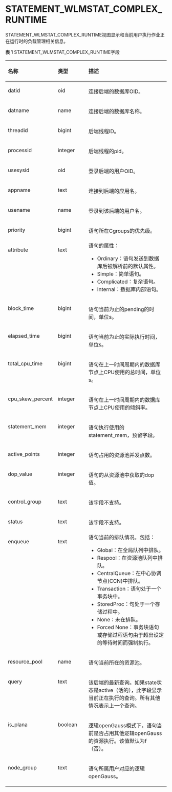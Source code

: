 # STATEMENT\_WLMSTAT\_COMPLEX\_RUNTIME<a name="ZH-CN_TOPIC_0245374771"></a>

STATEMENT\_WLMSTAT\_COMPLEX\_RUNTIME视图显示和当前用户执行作业正在运行时的负载管理相关信息。

**表 1**  STATEMENT\_WLMSTAT\_COMPLEX\_RUNTIME字段

<a name="zh-cn_topic_0237122667_zh-cn_topic_0059777813_tccd0268d55f64ec1a787b36355678bd4"></a>
<table><thead align="left"><tr id="zh-cn_topic_0237122667_zh-cn_topic_0059777813_r1ca16dbdaebf4816ac282796af04c7dc"><th class="cellrowborder" valign="top" width="29.84%" id="mcps1.2.4.1.1"><p id="zh-cn_topic_0237122667_zh-cn_topic_0059777813_a54c6f4bf1ef74329935e7c5b3d44c568"><a name="zh-cn_topic_0237122667_zh-cn_topic_0059777813_a54c6f4bf1ef74329935e7c5b3d44c568"></a><a name="zh-cn_topic_0237122667_zh-cn_topic_0059777813_a54c6f4bf1ef74329935e7c5b3d44c568"></a>名称</p>
</th>
<th class="cellrowborder" valign="top" width="19.18%" id="mcps1.2.4.1.2"><p id="zh-cn_topic_0237122667_zh-cn_topic_0059777813_a50a83a9a3c054bbda8b4052636a3f0b0"><a name="zh-cn_topic_0237122667_zh-cn_topic_0059777813_a50a83a9a3c054bbda8b4052636a3f0b0"></a><a name="zh-cn_topic_0237122667_zh-cn_topic_0059777813_a50a83a9a3c054bbda8b4052636a3f0b0"></a>类型</p>
</th>
<th class="cellrowborder" valign="top" width="50.980000000000004%" id="mcps1.2.4.1.3"><p id="zh-cn_topic_0237122667_zh-cn_topic_0059777813_a25cd84fe2a5346df8dd7de66987a0817"><a name="zh-cn_topic_0237122667_zh-cn_topic_0059777813_a25cd84fe2a5346df8dd7de66987a0817"></a><a name="zh-cn_topic_0237122667_zh-cn_topic_0059777813_a25cd84fe2a5346df8dd7de66987a0817"></a>描述</p>
</th>
</tr>
</thead>
<tbody><tr id="zh-cn_topic_0237122667_zh-cn_topic_0059777813_rd60c774c050f4e3fb470778927889fcb"><td class="cellrowborder" valign="top" width="29.84%" headers="mcps1.2.4.1.1 "><p id="zh-cn_topic_0237122667_zh-cn_topic_0059777813_a868904a6bedc4f96a89b958e84e9e16b"><a name="zh-cn_topic_0237122667_zh-cn_topic_0059777813_a868904a6bedc4f96a89b958e84e9e16b"></a><a name="zh-cn_topic_0237122667_zh-cn_topic_0059777813_a868904a6bedc4f96a89b958e84e9e16b"></a>datid</p>
</td>
<td class="cellrowborder" valign="top" width="19.18%" headers="mcps1.2.4.1.2 "><p id="zh-cn_topic_0237122667_zh-cn_topic_0059777813_ae3fedda4b1624c7290e4969612e9e262"><a name="zh-cn_topic_0237122667_zh-cn_topic_0059777813_ae3fedda4b1624c7290e4969612e9e262"></a><a name="zh-cn_topic_0237122667_zh-cn_topic_0059777813_ae3fedda4b1624c7290e4969612e9e262"></a>oid</p>
</td>
<td class="cellrowborder" valign="top" width="50.980000000000004%" headers="mcps1.2.4.1.3 "><p id="zh-cn_topic_0237122667_zh-cn_topic_0059777813_ab0e1375ad24c46319ad2a4db1f8b366e"><a name="zh-cn_topic_0237122667_zh-cn_topic_0059777813_ab0e1375ad24c46319ad2a4db1f8b366e"></a><a name="zh-cn_topic_0237122667_zh-cn_topic_0059777813_ab0e1375ad24c46319ad2a4db1f8b366e"></a>连接后端的数据库OID。</p>
</td>
</tr>
<tr id="zh-cn_topic_0237122667_zh-cn_topic_0059777813_r773daf5f20b745b9a61e42ea198947c8"><td class="cellrowborder" valign="top" width="29.84%" headers="mcps1.2.4.1.1 "><p id="zh-cn_topic_0237122667_zh-cn_topic_0059777813_a23dd1bd89d5a46b68c1fa767b1e20437"><a name="zh-cn_topic_0237122667_zh-cn_topic_0059777813_a23dd1bd89d5a46b68c1fa767b1e20437"></a><a name="zh-cn_topic_0237122667_zh-cn_topic_0059777813_a23dd1bd89d5a46b68c1fa767b1e20437"></a>datname</p>
</td>
<td class="cellrowborder" valign="top" width="19.18%" headers="mcps1.2.4.1.2 "><p id="zh-cn_topic_0237122667_zh-cn_topic_0059777813_a5d38c859cd5b4679a394b37d0939f593"><a name="zh-cn_topic_0237122667_zh-cn_topic_0059777813_a5d38c859cd5b4679a394b37d0939f593"></a><a name="zh-cn_topic_0237122667_zh-cn_topic_0059777813_a5d38c859cd5b4679a394b37d0939f593"></a>name</p>
</td>
<td class="cellrowborder" valign="top" width="50.980000000000004%" headers="mcps1.2.4.1.3 "><p id="zh-cn_topic_0237122667_zh-cn_topic_0059777813_a3d80bbfcfcf649d0a17e316abd3d7131"><a name="zh-cn_topic_0237122667_zh-cn_topic_0059777813_a3d80bbfcfcf649d0a17e316abd3d7131"></a><a name="zh-cn_topic_0237122667_zh-cn_topic_0059777813_a3d80bbfcfcf649d0a17e316abd3d7131"></a>连接后端的数据库名称。</p>
</td>
</tr>
<tr id="zh-cn_topic_0237122667_zh-cn_topic_0059777813_rac262b0a4bae452f97ba8298291c0bc8"><td class="cellrowborder" valign="top" width="29.84%" headers="mcps1.2.4.1.1 "><p id="zh-cn_topic_0237122667_zh-cn_topic_0059777813_a67d4cc2426cc4d648561e05beaaa7fc7"><a name="zh-cn_topic_0237122667_zh-cn_topic_0059777813_a67d4cc2426cc4d648561e05beaaa7fc7"></a><a name="zh-cn_topic_0237122667_zh-cn_topic_0059777813_a67d4cc2426cc4d648561e05beaaa7fc7"></a>threadid</p>
</td>
<td class="cellrowborder" valign="top" width="19.18%" headers="mcps1.2.4.1.2 "><p id="zh-cn_topic_0237122667_zh-cn_topic_0059777813_af76ab6a0c8434029b15ae6d57f15abd5"><a name="zh-cn_topic_0237122667_zh-cn_topic_0059777813_af76ab6a0c8434029b15ae6d57f15abd5"></a><a name="zh-cn_topic_0237122667_zh-cn_topic_0059777813_af76ab6a0c8434029b15ae6d57f15abd5"></a>bigint</p>
</td>
<td class="cellrowborder" valign="top" width="50.980000000000004%" headers="mcps1.2.4.1.3 "><p id="zh-cn_topic_0237122667_zh-cn_topic_0059777813_a7669230bc8c2495da4b811c58dfe65a0"><a name="zh-cn_topic_0237122667_zh-cn_topic_0059777813_a7669230bc8c2495da4b811c58dfe65a0"></a><a name="zh-cn_topic_0237122667_zh-cn_topic_0059777813_a7669230bc8c2495da4b811c58dfe65a0"></a>后端线程ID。</p>
</td>
</tr>
<tr id="zh-cn_topic_0237122667_zh-cn_topic_0059777813_rc7f7263ed9af4054b9c6f8d300395342"><td class="cellrowborder" valign="top" width="29.84%" headers="mcps1.2.4.1.1 "><p id="zh-cn_topic_0237122667_zh-cn_topic_0059777813_a891f0bcb046c458da7a42461197c6412"><a name="zh-cn_topic_0237122667_zh-cn_topic_0059777813_a891f0bcb046c458da7a42461197c6412"></a><a name="zh-cn_topic_0237122667_zh-cn_topic_0059777813_a891f0bcb046c458da7a42461197c6412"></a>processid</p>
</td>
<td class="cellrowborder" valign="top" width="19.18%" headers="mcps1.2.4.1.2 "><p id="zh-cn_topic_0237122667_zh-cn_topic_0059777813_aee89e61f7c584f42939028e67b141721"><a name="zh-cn_topic_0237122667_zh-cn_topic_0059777813_aee89e61f7c584f42939028e67b141721"></a><a name="zh-cn_topic_0237122667_zh-cn_topic_0059777813_aee89e61f7c584f42939028e67b141721"></a>integer</p>
</td>
<td class="cellrowborder" valign="top" width="50.980000000000004%" headers="mcps1.2.4.1.3 "><p id="zh-cn_topic_0237122667_zh-cn_topic_0059777813_a28570d8072ca4e5dafcb0325a6b110f8"><a name="zh-cn_topic_0237122667_zh-cn_topic_0059777813_a28570d8072ca4e5dafcb0325a6b110f8"></a><a name="zh-cn_topic_0237122667_zh-cn_topic_0059777813_a28570d8072ca4e5dafcb0325a6b110f8"></a>后端线程的pid。</p>
</td>
</tr>
<tr id="zh-cn_topic_0237122667_zh-cn_topic_0059777813_r778a278f493542ef814c34c081aaffcd"><td class="cellrowborder" valign="top" width="29.84%" headers="mcps1.2.4.1.1 "><p id="zh-cn_topic_0237122667_zh-cn_topic_0059777813_ac3cf9f617949409995410b2030aed42f"><a name="zh-cn_topic_0237122667_zh-cn_topic_0059777813_ac3cf9f617949409995410b2030aed42f"></a><a name="zh-cn_topic_0237122667_zh-cn_topic_0059777813_ac3cf9f617949409995410b2030aed42f"></a>usesysid</p>
</td>
<td class="cellrowborder" valign="top" width="19.18%" headers="mcps1.2.4.1.2 "><p id="zh-cn_topic_0237122667_zh-cn_topic_0059777813_ac969aab673fe46ea892c3b23ac445490"><a name="zh-cn_topic_0237122667_zh-cn_topic_0059777813_ac969aab673fe46ea892c3b23ac445490"></a><a name="zh-cn_topic_0237122667_zh-cn_topic_0059777813_ac969aab673fe46ea892c3b23ac445490"></a>oid</p>
</td>
<td class="cellrowborder" valign="top" width="50.980000000000004%" headers="mcps1.2.4.1.3 "><p id="zh-cn_topic_0237122667_zh-cn_topic_0059777813_a776237cc6eee40bc89f01e8cba7ce95d"><a name="zh-cn_topic_0237122667_zh-cn_topic_0059777813_a776237cc6eee40bc89f01e8cba7ce95d"></a><a name="zh-cn_topic_0237122667_zh-cn_topic_0059777813_a776237cc6eee40bc89f01e8cba7ce95d"></a>登录后端的用户OID。</p>
</td>
</tr>
<tr id="zh-cn_topic_0237122667_zh-cn_topic_0059777813_r3f3b7fa610c0416985a519ad773ca559"><td class="cellrowborder" valign="top" width="29.84%" headers="mcps1.2.4.1.1 "><p id="zh-cn_topic_0237122667_zh-cn_topic_0059777813_ab6bd0fea74e84219ae29812e77f10ff6"><a name="zh-cn_topic_0237122667_zh-cn_topic_0059777813_ab6bd0fea74e84219ae29812e77f10ff6"></a><a name="zh-cn_topic_0237122667_zh-cn_topic_0059777813_ab6bd0fea74e84219ae29812e77f10ff6"></a>appname</p>
</td>
<td class="cellrowborder" valign="top" width="19.18%" headers="mcps1.2.4.1.2 "><p id="zh-cn_topic_0237122667_zh-cn_topic_0059777813_ac9007d3b4a1b4b9e8244269b155a5caa"><a name="zh-cn_topic_0237122667_zh-cn_topic_0059777813_ac9007d3b4a1b4b9e8244269b155a5caa"></a><a name="zh-cn_topic_0237122667_zh-cn_topic_0059777813_ac9007d3b4a1b4b9e8244269b155a5caa"></a>text</p>
</td>
<td class="cellrowborder" valign="top" width="50.980000000000004%" headers="mcps1.2.4.1.3 "><p id="zh-cn_topic_0237122667_zh-cn_topic_0059777813_afee9a8f4dff24f169f3140b4f4062075"><a name="zh-cn_topic_0237122667_zh-cn_topic_0059777813_afee9a8f4dff24f169f3140b4f4062075"></a><a name="zh-cn_topic_0237122667_zh-cn_topic_0059777813_afee9a8f4dff24f169f3140b4f4062075"></a>连接到后端的应用名。</p>
</td>
</tr>
<tr id="zh-cn_topic_0237122667_zh-cn_topic_0059777813_rc495ccb308e5438190191997ca948fad"><td class="cellrowborder" valign="top" width="29.84%" headers="mcps1.2.4.1.1 "><p id="zh-cn_topic_0237122667_zh-cn_topic_0059777813_a0734cbc29f564d6eac9741e71c979897"><a name="zh-cn_topic_0237122667_zh-cn_topic_0059777813_a0734cbc29f564d6eac9741e71c979897"></a><a name="zh-cn_topic_0237122667_zh-cn_topic_0059777813_a0734cbc29f564d6eac9741e71c979897"></a>usename</p>
</td>
<td class="cellrowborder" valign="top" width="19.18%" headers="mcps1.2.4.1.2 "><p id="zh-cn_topic_0237122667_zh-cn_topic_0059777813_a2a1e0bf7c3cf4aa1bb3c9a2ef58286f3"><a name="zh-cn_topic_0237122667_zh-cn_topic_0059777813_a2a1e0bf7c3cf4aa1bb3c9a2ef58286f3"></a><a name="zh-cn_topic_0237122667_zh-cn_topic_0059777813_a2a1e0bf7c3cf4aa1bb3c9a2ef58286f3"></a>name</p>
</td>
<td class="cellrowborder" valign="top" width="50.980000000000004%" headers="mcps1.2.4.1.3 "><p id="zh-cn_topic_0237122667_zh-cn_topic_0059777813_ac94e5bbf58b64ab9bd77fa3fa6d5b03a"><a name="zh-cn_topic_0237122667_zh-cn_topic_0059777813_ac94e5bbf58b64ab9bd77fa3fa6d5b03a"></a><a name="zh-cn_topic_0237122667_zh-cn_topic_0059777813_ac94e5bbf58b64ab9bd77fa3fa6d5b03a"></a>登录到该后端的用户名。</p>
</td>
</tr>
<tr id="zh-cn_topic_0237122667_zh-cn_topic_0059777813_r1da80184f1714572b51fe9f2e2a9c961"><td class="cellrowborder" valign="top" width="29.84%" headers="mcps1.2.4.1.1 "><p id="zh-cn_topic_0237122667_zh-cn_topic_0059777813_ac6633e4e709844cd92695bf06a96f22e"><a name="zh-cn_topic_0237122667_zh-cn_topic_0059777813_ac6633e4e709844cd92695bf06a96f22e"></a><a name="zh-cn_topic_0237122667_zh-cn_topic_0059777813_ac6633e4e709844cd92695bf06a96f22e"></a>priority</p>
</td>
<td class="cellrowborder" valign="top" width="19.18%" headers="mcps1.2.4.1.2 "><p id="zh-cn_topic_0237122667_zh-cn_topic_0059777813_a3fbb092d9267407795e2f2c17c16375b"><a name="zh-cn_topic_0237122667_zh-cn_topic_0059777813_a3fbb092d9267407795e2f2c17c16375b"></a><a name="zh-cn_topic_0237122667_zh-cn_topic_0059777813_a3fbb092d9267407795e2f2c17c16375b"></a>bigint</p>
</td>
<td class="cellrowborder" valign="top" width="50.980000000000004%" headers="mcps1.2.4.1.3 "><p id="zh-cn_topic_0237122667_zh-cn_topic_0059777813_ad28893ddc8c14c4e80834e1b776741e9"><a name="zh-cn_topic_0237122667_zh-cn_topic_0059777813_ad28893ddc8c14c4e80834e1b776741e9"></a><a name="zh-cn_topic_0237122667_zh-cn_topic_0059777813_ad28893ddc8c14c4e80834e1b776741e9"></a>语句所在Cgroups的优先级。</p>
</td>
</tr>
<tr id="zh-cn_topic_0237122667_zh-cn_topic_0059777813_re92cbd92b30f4f36be2495ebf60a815e"><td class="cellrowborder" valign="top" width="29.84%" headers="mcps1.2.4.1.1 "><p id="zh-cn_topic_0237122667_zh-cn_topic_0059777813_aa5f3de1c4c7c446490a94f5264c12263"><a name="zh-cn_topic_0237122667_zh-cn_topic_0059777813_aa5f3de1c4c7c446490a94f5264c12263"></a><a name="zh-cn_topic_0237122667_zh-cn_topic_0059777813_aa5f3de1c4c7c446490a94f5264c12263"></a>attribute</p>
</td>
<td class="cellrowborder" valign="top" width="19.18%" headers="mcps1.2.4.1.2 "><p id="zh-cn_topic_0237122667_zh-cn_topic_0059777813_a0168eaf273b044d38eeee2247abcb490"><a name="zh-cn_topic_0237122667_zh-cn_topic_0059777813_a0168eaf273b044d38eeee2247abcb490"></a><a name="zh-cn_topic_0237122667_zh-cn_topic_0059777813_a0168eaf273b044d38eeee2247abcb490"></a>text</p>
</td>
<td class="cellrowborder" valign="top" width="50.980000000000004%" headers="mcps1.2.4.1.3 "><div class="p" id="zh-cn_topic_0237122667_zh-cn_topic_0059777813_ab6e2430869eb4a849e9928bf2cafdb9c"><a name="zh-cn_topic_0237122667_zh-cn_topic_0059777813_ab6e2430869eb4a849e9928bf2cafdb9c"></a><a name="zh-cn_topic_0237122667_zh-cn_topic_0059777813_ab6e2430869eb4a849e9928bf2cafdb9c"></a>语句的属性：<a name="zh-cn_topic_0237122667_ul11792181189"></a><a name="zh-cn_topic_0237122667_ul11792181189"></a><ul id="zh-cn_topic_0237122667_ul11792181189"><li>Ordinary：语句发送到数据库后被解析前的默认属性。</li><li>Simple：简单语句。</li><li>Complicated：复杂语句。</li><li>Internal：数据库内部语句。</li></ul>
</div>
</td>
</tr>
<tr id="zh-cn_topic_0237122667_zh-cn_topic_0059777813_rfb82f1a98bf74dedaefde816819f36e3"><td class="cellrowborder" valign="top" width="29.84%" headers="mcps1.2.4.1.1 "><p id="zh-cn_topic_0237122667_zh-cn_topic_0059777813_a3e60006c9a5b45f3b00b53f2a4db0445"><a name="zh-cn_topic_0237122667_zh-cn_topic_0059777813_a3e60006c9a5b45f3b00b53f2a4db0445"></a><a name="zh-cn_topic_0237122667_zh-cn_topic_0059777813_a3e60006c9a5b45f3b00b53f2a4db0445"></a>block_time</p>
</td>
<td class="cellrowborder" valign="top" width="19.18%" headers="mcps1.2.4.1.2 "><p id="zh-cn_topic_0237122667_zh-cn_topic_0059777813_ae789dae3e63e46a287afeec08d39756f"><a name="zh-cn_topic_0237122667_zh-cn_topic_0059777813_ae789dae3e63e46a287afeec08d39756f"></a><a name="zh-cn_topic_0237122667_zh-cn_topic_0059777813_ae789dae3e63e46a287afeec08d39756f"></a>bigint</p>
</td>
<td class="cellrowborder" valign="top" width="50.980000000000004%" headers="mcps1.2.4.1.3 "><p id="zh-cn_topic_0237122667_zh-cn_topic_0059777813_af4c228feb9264729a04530c18f11e9a9"><a name="zh-cn_topic_0237122667_zh-cn_topic_0059777813_af4c228feb9264729a04530c18f11e9a9"></a><a name="zh-cn_topic_0237122667_zh-cn_topic_0059777813_af4c228feb9264729a04530c18f11e9a9"></a>语句当前为止的pending的时间，单位s。</p>
</td>
</tr>
<tr id="zh-cn_topic_0237122667_zh-cn_topic_0059777813_re58ec06790fd47618d0af600829e2cf9"><td class="cellrowborder" valign="top" width="29.84%" headers="mcps1.2.4.1.1 "><p id="zh-cn_topic_0237122667_zh-cn_topic_0059777813_a0191dc929341428caa5ac1415ad53520"><a name="zh-cn_topic_0237122667_zh-cn_topic_0059777813_a0191dc929341428caa5ac1415ad53520"></a><a name="zh-cn_topic_0237122667_zh-cn_topic_0059777813_a0191dc929341428caa5ac1415ad53520"></a>elapsed_time</p>
</td>
<td class="cellrowborder" valign="top" width="19.18%" headers="mcps1.2.4.1.2 "><p id="zh-cn_topic_0237122667_zh-cn_topic_0059777813_a5f3e1fe1e474414a9ebfbf98f396faa3"><a name="zh-cn_topic_0237122667_zh-cn_topic_0059777813_a5f3e1fe1e474414a9ebfbf98f396faa3"></a><a name="zh-cn_topic_0237122667_zh-cn_topic_0059777813_a5f3e1fe1e474414a9ebfbf98f396faa3"></a>bigint</p>
</td>
<td class="cellrowborder" valign="top" width="50.980000000000004%" headers="mcps1.2.4.1.3 "><p id="zh-cn_topic_0237122667_zh-cn_topic_0059777813_ab3e1fc4d9a92413eaf37dda8d254a85e"><a name="zh-cn_topic_0237122667_zh-cn_topic_0059777813_ab3e1fc4d9a92413eaf37dda8d254a85e"></a><a name="zh-cn_topic_0237122667_zh-cn_topic_0059777813_ab3e1fc4d9a92413eaf37dda8d254a85e"></a>语句当前为止的实际执行时间，单位s。</p>
</td>
</tr>
<tr id="zh-cn_topic_0237122667_zh-cn_topic_0059777813_r80dcf6f5419b42019dd1a939b1bc6384"><td class="cellrowborder" valign="top" width="29.84%" headers="mcps1.2.4.1.1 "><p id="zh-cn_topic_0237122667_zh-cn_topic_0059777813_a6ef8961cf16941bcb8ce4f1a14199655"><a name="zh-cn_topic_0237122667_zh-cn_topic_0059777813_a6ef8961cf16941bcb8ce4f1a14199655"></a><a name="zh-cn_topic_0237122667_zh-cn_topic_0059777813_a6ef8961cf16941bcb8ce4f1a14199655"></a>total_cpu_time</p>
</td>
<td class="cellrowborder" valign="top" width="19.18%" headers="mcps1.2.4.1.2 "><p id="zh-cn_topic_0237122667_zh-cn_topic_0059777813_ab5d0d996c1104317a9cecb6df46efd10"><a name="zh-cn_topic_0237122667_zh-cn_topic_0059777813_ab5d0d996c1104317a9cecb6df46efd10"></a><a name="zh-cn_topic_0237122667_zh-cn_topic_0059777813_ab5d0d996c1104317a9cecb6df46efd10"></a>bigint</p>
</td>
<td class="cellrowborder" valign="top" width="50.980000000000004%" headers="mcps1.2.4.1.3 "><p id="zh-cn_topic_0237122667_zh-cn_topic_0059777813_ad747620eff1f408eac4bff65f8b87d85"><a name="zh-cn_topic_0237122667_zh-cn_topic_0059777813_ad747620eff1f408eac4bff65f8b87d85"></a><a name="zh-cn_topic_0237122667_zh-cn_topic_0059777813_ad747620eff1f408eac4bff65f8b87d85"></a>语句在上一时间周期内的数据库节点上CPU使用的总时间，单位s。</p>
</td>
</tr>
<tr id="zh-cn_topic_0237122667_zh-cn_topic_0059777813_rbbad292dc5434f2993ad752edf1826bf"><td class="cellrowborder" valign="top" width="29.84%" headers="mcps1.2.4.1.1 "><p id="zh-cn_topic_0237122667_zh-cn_topic_0059777813_a0e4ff4c8a5ae4e568df63b5a0d2d3b46"><a name="zh-cn_topic_0237122667_zh-cn_topic_0059777813_a0e4ff4c8a5ae4e568df63b5a0d2d3b46"></a><a name="zh-cn_topic_0237122667_zh-cn_topic_0059777813_a0e4ff4c8a5ae4e568df63b5a0d2d3b46"></a>cpu_skew_percent</p>
</td>
<td class="cellrowborder" valign="top" width="19.18%" headers="mcps1.2.4.1.2 "><p id="zh-cn_topic_0237122667_zh-cn_topic_0059777813_ac533296e764a45e88dfefa84a8f6d2e5"><a name="zh-cn_topic_0237122667_zh-cn_topic_0059777813_ac533296e764a45e88dfefa84a8f6d2e5"></a><a name="zh-cn_topic_0237122667_zh-cn_topic_0059777813_ac533296e764a45e88dfefa84a8f6d2e5"></a>integer</p>
</td>
<td class="cellrowborder" valign="top" width="50.980000000000004%" headers="mcps1.2.4.1.3 "><p id="zh-cn_topic_0237122667_zh-cn_topic_0059777813_a31aaf318f1e74686809820ea6850fea0"><a name="zh-cn_topic_0237122667_zh-cn_topic_0059777813_a31aaf318f1e74686809820ea6850fea0"></a><a name="zh-cn_topic_0237122667_zh-cn_topic_0059777813_a31aaf318f1e74686809820ea6850fea0"></a>语句在上一时间周期内的数据库节点上CPU使用的倾斜率。</p>
</td>
</tr>
<tr id="zh-cn_topic_0237122667_zh-cn_topic_0059777813_r12108dbe0e7e4dd095a384559789b70b"><td class="cellrowborder" valign="top" width="29.84%" headers="mcps1.2.4.1.1 "><p id="zh-cn_topic_0237122667_zh-cn_topic_0059777813_a68ae3baf736d418b963d2ec3a2015e75"><a name="zh-cn_topic_0237122667_zh-cn_topic_0059777813_a68ae3baf736d418b963d2ec3a2015e75"></a><a name="zh-cn_topic_0237122667_zh-cn_topic_0059777813_a68ae3baf736d418b963d2ec3a2015e75"></a>statement_mem</p>
</td>
<td class="cellrowborder" valign="top" width="19.18%" headers="mcps1.2.4.1.2 "><p id="zh-cn_topic_0237122667_zh-cn_topic_0059777813_a900107402fb04dd39186c0c6b96f7763"><a name="zh-cn_topic_0237122667_zh-cn_topic_0059777813_a900107402fb04dd39186c0c6b96f7763"></a><a name="zh-cn_topic_0237122667_zh-cn_topic_0059777813_a900107402fb04dd39186c0c6b96f7763"></a>integer</p>
</td>
<td class="cellrowborder" valign="top" width="50.980000000000004%" headers="mcps1.2.4.1.3 "><p id="zh-cn_topic_0237122667_zh-cn_topic_0059777813_af58de729016945cc8a8dad3520f400fd"><a name="zh-cn_topic_0237122667_zh-cn_topic_0059777813_af58de729016945cc8a8dad3520f400fd"></a><a name="zh-cn_topic_0237122667_zh-cn_topic_0059777813_af58de729016945cc8a8dad3520f400fd"></a>语句执行使用的statement_mem，预留字段。</p>
</td>
</tr>
<tr id="zh-cn_topic_0237122667_zh-cn_topic_0059777813_rd4517b6fa20347c399cca1b65d57a369"><td class="cellrowborder" valign="top" width="29.84%" headers="mcps1.2.4.1.1 "><p id="zh-cn_topic_0237122667_zh-cn_topic_0059777813_a07ea9fb931b1497bbd6745800562df77"><a name="zh-cn_topic_0237122667_zh-cn_topic_0059777813_a07ea9fb931b1497bbd6745800562df77"></a><a name="zh-cn_topic_0237122667_zh-cn_topic_0059777813_a07ea9fb931b1497bbd6745800562df77"></a>active_points</p>
</td>
<td class="cellrowborder" valign="top" width="19.18%" headers="mcps1.2.4.1.2 "><p id="zh-cn_topic_0237122667_zh-cn_topic_0059777813_a5178b0d262db4ffaa4c8bdee70f8f373"><a name="zh-cn_topic_0237122667_zh-cn_topic_0059777813_a5178b0d262db4ffaa4c8bdee70f8f373"></a><a name="zh-cn_topic_0237122667_zh-cn_topic_0059777813_a5178b0d262db4ffaa4c8bdee70f8f373"></a>integer</p>
</td>
<td class="cellrowborder" valign="top" width="50.980000000000004%" headers="mcps1.2.4.1.3 "><p id="zh-cn_topic_0237122667_zh-cn_topic_0059777813_ad888c687e65b4e2b99b81043436d9244"><a name="zh-cn_topic_0237122667_zh-cn_topic_0059777813_ad888c687e65b4e2b99b81043436d9244"></a><a name="zh-cn_topic_0237122667_zh-cn_topic_0059777813_ad888c687e65b4e2b99b81043436d9244"></a>语句占用的资源池并发点数。</p>
</td>
</tr>
<tr id="zh-cn_topic_0237122667_zh-cn_topic_0059777813_r7e7b8331bf894a4abd50d040dd200d61"><td class="cellrowborder" valign="top" width="29.84%" headers="mcps1.2.4.1.1 "><p id="zh-cn_topic_0237122667_zh-cn_topic_0059777813_a1774df5bc4e041179b7e398ba7ba51e6"><a name="zh-cn_topic_0237122667_zh-cn_topic_0059777813_a1774df5bc4e041179b7e398ba7ba51e6"></a><a name="zh-cn_topic_0237122667_zh-cn_topic_0059777813_a1774df5bc4e041179b7e398ba7ba51e6"></a>dop_value</p>
</td>
<td class="cellrowborder" valign="top" width="19.18%" headers="mcps1.2.4.1.2 "><p id="zh-cn_topic_0237122667_zh-cn_topic_0059777813_aa58044efdd6e45c98f1aec3e85480104"><a name="zh-cn_topic_0237122667_zh-cn_topic_0059777813_aa58044efdd6e45c98f1aec3e85480104"></a><a name="zh-cn_topic_0237122667_zh-cn_topic_0059777813_aa58044efdd6e45c98f1aec3e85480104"></a>integer</p>
</td>
<td class="cellrowborder" valign="top" width="50.980000000000004%" headers="mcps1.2.4.1.3 "><p id="zh-cn_topic_0237122667_zh-cn_topic_0059777813_a39b24008b80a4aa3b29785a5c311bdc6"><a name="zh-cn_topic_0237122667_zh-cn_topic_0059777813_a39b24008b80a4aa3b29785a5c311bdc6"></a><a name="zh-cn_topic_0237122667_zh-cn_topic_0059777813_a39b24008b80a4aa3b29785a5c311bdc6"></a>语句的从资源池中获取的dop值。</p>
</td>
</tr>
<tr id="zh-cn_topic_0237122667_zh-cn_topic_0059777813_r8f48c2c43cd9410a9487ddab7b0ba046"><td class="cellrowborder" valign="top" width="29.84%" headers="mcps1.2.4.1.1 "><p id="zh-cn_topic_0237122667_zh-cn_topic_0059777813_a2de0dcaf8d7b4e0596d2e3a669a243ea"><a name="zh-cn_topic_0237122667_zh-cn_topic_0059777813_a2de0dcaf8d7b4e0596d2e3a669a243ea"></a><a name="zh-cn_topic_0237122667_zh-cn_topic_0059777813_a2de0dcaf8d7b4e0596d2e3a669a243ea"></a>control_group</p>
</td>
<td class="cellrowborder" valign="top" width="19.18%" headers="mcps1.2.4.1.2 "><p id="zh-cn_topic_0237122667_zh-cn_topic_0059777813_ace7eafae015a4d41b22f62486633f00b"><a name="zh-cn_topic_0237122667_zh-cn_topic_0059777813_ace7eafae015a4d41b22f62486633f00b"></a><a name="zh-cn_topic_0237122667_zh-cn_topic_0059777813_ace7eafae015a4d41b22f62486633f00b"></a>text</p>
</td>
<td class="cellrowborder" valign="top" width="50.980000000000004%" headers="mcps1.2.4.1.3 "><p id="zh-cn_topic_0237122667_zh-cn_topic_0059777813_a42731aed94024204b318587ac7b72885"><a name="zh-cn_topic_0237122667_zh-cn_topic_0059777813_a42731aed94024204b318587ac7b72885"></a><a name="zh-cn_topic_0237122667_zh-cn_topic_0059777813_a42731aed94024204b318587ac7b72885"></a>该字段不支持。</p>
</td>
</tr>
<tr id="zh-cn_topic_0237122667_zh-cn_topic_0059777813_r294b9ac28d86426b8fae8993983cfe5c"><td class="cellrowborder" valign="top" width="29.84%" headers="mcps1.2.4.1.1 "><p id="zh-cn_topic_0237122667_zh-cn_topic_0059777813_aab7f67ca38b045b99e5a96e284119b69"><a name="zh-cn_topic_0237122667_zh-cn_topic_0059777813_aab7f67ca38b045b99e5a96e284119b69"></a><a name="zh-cn_topic_0237122667_zh-cn_topic_0059777813_aab7f67ca38b045b99e5a96e284119b69"></a>status</p>
</td>
<td class="cellrowborder" valign="top" width="19.18%" headers="mcps1.2.4.1.2 "><p id="zh-cn_topic_0237122667_zh-cn_topic_0059777813_a85e90919e2c14bfda686b399a410a8ef"><a name="zh-cn_topic_0237122667_zh-cn_topic_0059777813_a85e90919e2c14bfda686b399a410a8ef"></a><a name="zh-cn_topic_0237122667_zh-cn_topic_0059777813_a85e90919e2c14bfda686b399a410a8ef"></a>text</p>
</td>
<td class="cellrowborder" valign="top" width="50.980000000000004%" headers="mcps1.2.4.1.3 "><p id="p1425462718390"><a name="p1425462718390"></a><a name="p1425462718390"></a>该字段不支持。</p>
</td>
</tr>
<tr id="zh-cn_topic_0237122667_zh-cn_topic_0059777813_r470f6d37daaf4961822cf6bdd6af2f00"><td class="cellrowborder" valign="top" width="29.84%" headers="mcps1.2.4.1.1 "><p id="zh-cn_topic_0237122667_zh-cn_topic_0059777813_ab30701e5eb7b48f694ebe8d9b1a9a620"><a name="zh-cn_topic_0237122667_zh-cn_topic_0059777813_ab30701e5eb7b48f694ebe8d9b1a9a620"></a><a name="zh-cn_topic_0237122667_zh-cn_topic_0059777813_ab30701e5eb7b48f694ebe8d9b1a9a620"></a>enqueue</p>
</td>
<td class="cellrowborder" valign="top" width="19.18%" headers="mcps1.2.4.1.2 "><p id="zh-cn_topic_0237122667_zh-cn_topic_0059777813_ad3b34d321d354f54be7e810a9996517a"><a name="zh-cn_topic_0237122667_zh-cn_topic_0059777813_ad3b34d321d354f54be7e810a9996517a"></a><a name="zh-cn_topic_0237122667_zh-cn_topic_0059777813_ad3b34d321d354f54be7e810a9996517a"></a>text</p>
</td>
<td class="cellrowborder" valign="top" width="50.980000000000004%" headers="mcps1.2.4.1.3 "><div class="p" id="zh-cn_topic_0237122667_zh-cn_topic_0059777813_a082a0318ed814ee2aac76480f90c4c16"><a name="zh-cn_topic_0237122667_zh-cn_topic_0059777813_a082a0318ed814ee2aac76480f90c4c16"></a><a name="zh-cn_topic_0237122667_zh-cn_topic_0059777813_a082a0318ed814ee2aac76480f90c4c16"></a>语句当前的排队情况，包括：<a name="zh-cn_topic_0237122667_zh-cn_topic_0059777813_u605036dd2e8e4ac5986769434c435b3c"></a><a name="zh-cn_topic_0237122667_zh-cn_topic_0059777813_u605036dd2e8e4ac5986769434c435b3c"></a><ul id="zh-cn_topic_0237122667_zh-cn_topic_0059777813_u605036dd2e8e4ac5986769434c435b3c"><li>Global：在全局队列中排队。</li><li>Respool：在资源池队列中排队。</li><li>CentralQueue：在中心协调节点(CCN)中排队。</li><li>Transaction：语句处于一个事务块中。</li><li>StoredProc：句处于一个存储过程中。</li><li>None：未在排队。</li><li>Forced None：事务块语句或存储过程语句由于超出设定的等待时间而强制执行。</li></ul>
</div>
</td>
</tr>
<tr id="zh-cn_topic_0237122667_zh-cn_topic_0059777813_rca306d8c31024b2aa1ba69a5f1801b35"><td class="cellrowborder" valign="top" width="29.84%" headers="mcps1.2.4.1.1 "><p id="zh-cn_topic_0237122667_zh-cn_topic_0059777813_ae21e7ed18b3e42c2a602e3f1f9b63dc9"><a name="zh-cn_topic_0237122667_zh-cn_topic_0059777813_ae21e7ed18b3e42c2a602e3f1f9b63dc9"></a><a name="zh-cn_topic_0237122667_zh-cn_topic_0059777813_ae21e7ed18b3e42c2a602e3f1f9b63dc9"></a>resource_pool</p>
</td>
<td class="cellrowborder" valign="top" width="19.18%" headers="mcps1.2.4.1.2 "><p id="zh-cn_topic_0237122667_zh-cn_topic_0059777813_a2f8cde66942042d989bd64dc046143f7"><a name="zh-cn_topic_0237122667_zh-cn_topic_0059777813_a2f8cde66942042d989bd64dc046143f7"></a><a name="zh-cn_topic_0237122667_zh-cn_topic_0059777813_a2f8cde66942042d989bd64dc046143f7"></a>name</p>
</td>
<td class="cellrowborder" valign="top" width="50.980000000000004%" headers="mcps1.2.4.1.3 "><p id="zh-cn_topic_0237122667_zh-cn_topic_0059777813_a90ce7d647c7b463881ccce2bb0933bb9"><a name="zh-cn_topic_0237122667_zh-cn_topic_0059777813_a90ce7d647c7b463881ccce2bb0933bb9"></a><a name="zh-cn_topic_0237122667_zh-cn_topic_0059777813_a90ce7d647c7b463881ccce2bb0933bb9"></a>语句当前所在的资源池。</p>
</td>
</tr>
<tr id="zh-cn_topic_0237122667_zh-cn_topic_0059777813_row19352181317552"><td class="cellrowborder" valign="top" width="29.84%" headers="mcps1.2.4.1.1 "><p id="zh-cn_topic_0237122667_zh-cn_topic_0059777813_p1135381315555"><a name="zh-cn_topic_0237122667_zh-cn_topic_0059777813_p1135381315555"></a><a name="zh-cn_topic_0237122667_zh-cn_topic_0059777813_p1135381315555"></a>query</p>
</td>
<td class="cellrowborder" valign="top" width="19.18%" headers="mcps1.2.4.1.2 "><p id="zh-cn_topic_0237122667_zh-cn_topic_0059777813_p1735341313558"><a name="zh-cn_topic_0237122667_zh-cn_topic_0059777813_p1735341313558"></a><a name="zh-cn_topic_0237122667_zh-cn_topic_0059777813_p1735341313558"></a>text</p>
</td>
<td class="cellrowborder" valign="top" width="50.980000000000004%" headers="mcps1.2.4.1.3 "><p id="zh-cn_topic_0237122667_zh-cn_topic_0059777813_p16353121355516"><a name="zh-cn_topic_0237122667_zh-cn_topic_0059777813_p16353121355516"></a><a name="zh-cn_topic_0237122667_zh-cn_topic_0059777813_p16353121355516"></a>该后端的最新查询。如果state状态是active（活的），此字段显示当前正在执行的查询。所有其他情况表示上一个查询。</p>
</td>
</tr>
<tr id="zh-cn_topic_0237122667_row17746185011204"><td class="cellrowborder" valign="top" width="29.84%" headers="mcps1.2.4.1.1 "><p id="zh-cn_topic_0237122667_p1674665012010"><a name="zh-cn_topic_0237122667_p1674665012010"></a><a name="zh-cn_topic_0237122667_p1674665012010"></a>is_plana</p>
</td>
<td class="cellrowborder" valign="top" width="19.18%" headers="mcps1.2.4.1.2 "><p id="zh-cn_topic_0237122667_p3746145014202"><a name="zh-cn_topic_0237122667_p3746145014202"></a><a name="zh-cn_topic_0237122667_p3746145014202"></a>boolean</p>
</td>
<td class="cellrowborder" valign="top" width="50.980000000000004%" headers="mcps1.2.4.1.3 "><p id="zh-cn_topic_0237122667_p1174618502203"><a name="zh-cn_topic_0237122667_p1174618502203"></a><a name="zh-cn_topic_0237122667_p1174618502203"></a>逻辑openGauss模式下，语句当前是否占用其他逻辑openGauss的资源执行。该值默认为f（否）。</p>
</td>
</tr>
<tr id="zh-cn_topic_0237122667_row416612268217"><td class="cellrowborder" valign="top" width="29.84%" headers="mcps1.2.4.1.1 "><p id="zh-cn_topic_0237122667_p121682268212"><a name="zh-cn_topic_0237122667_p121682268212"></a><a name="zh-cn_topic_0237122667_p121682268212"></a>node_group</p>
</td>
<td class="cellrowborder" valign="top" width="19.18%" headers="mcps1.2.4.1.2 "><p id="zh-cn_topic_0237122667_p1916862612213"><a name="zh-cn_topic_0237122667_p1916862612213"></a><a name="zh-cn_topic_0237122667_p1916862612213"></a>text</p>
</td>
<td class="cellrowborder" valign="top" width="50.980000000000004%" headers="mcps1.2.4.1.3 "><p id="zh-cn_topic_0237122667_p181684268212"><a name="zh-cn_topic_0237122667_p181684268212"></a><a name="zh-cn_topic_0237122667_p181684268212"></a>语句所属用户对应的逻辑openGauss。</p>
</td>
</tr>
</tbody>
</table>

